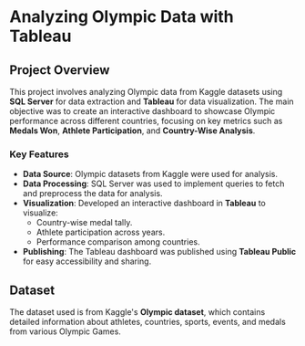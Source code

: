 # Analyzing Olympic Data with Tableau

## Project Overview

This project involves analyzing Olympic data from Kaggle datasets using **SQL Server** for data extraction and **Tableau** for data visualization. The main objective was to create an interactive dashboard to showcase Olympic performance across different countries, focusing on key metrics such as **Medals Won**, **Athlete Participation**, and **Country-Wise Analysis**.

### Key Features

- **Data Source**: Olympic datasets from Kaggle were used for analysis.
- **Data Processing**: SQL Server was used to implement queries to fetch and preprocess the data for analysis.
- **Visualization**: Developed an interactive dashboard in **Tableau** to visualize:
  - Country-wise medal tally.
  - Athlete participation across years.
  - Performance comparison among countries.
- **Publishing**: The Tableau dashboard was published using **Tableau Public** for easy accessibility and sharing.

## Dataset

The dataset used is from Kaggle's **Olympic dataset**, which contains detailed information about athletes, countries, sports, events, and medals from various Olympic Games.

